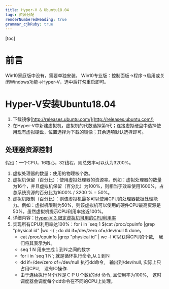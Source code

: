 ```yaml
---
title: Hyper-V & Ubuntu18.04
tags: 资源分配
renderNumberedHeading: true
grammar_cjkRuby: true
---
```


[toc]


# 前言
Win10家庭版中没有，需要单独安装。
Win10专业版：控制面板->程序->启用或关闭Windows功能->Hyper-V，选中后打勾重启即可。

# Hyper-V安装Ubuntu18.04
1. 下载镜像[http://releases.ubuntu.com/](http://releases.ubuntu.com/)
2. 在Hyper-V中新建虚拟机，虚拟机的代数选择第1代；连接虚拟硬盘中选择使用现有虚拟硬盘，位置选择为下载的镜像；其余选项默认选择即可。
## 处理器资源控制
假设：一个CPU，16核心，32线程，则总效率可以认为3200%。
1. 虚拟处理器的数量：使用的物理核个数。
2. 虚拟机保留（百分比）：使用虚拟处理器的资源率。例如：虚拟处理器的数量为16个，并且虚拟机保留（百分比）为100%，则相当于效率使用1600%，占总系统资源的百分比为1600% / 3200 % = 50%。
3. 虚拟机限制（百分比）：则该虚拟机最多可以使用CPU的处理器数据处理能力。例如：虚拟机限制为50%，则该虚拟机可以使用的硬件CPU最高资源是50%，虽然虚拟机提示CPU利用率接近100%。
4. 详细内容：[Hyper-V 3 限定虚拟机可用的CPU利用率](https://blog.51cto.com/wangshujiang/936269)
5. 实现所有CPU利用率达100%：for i in \`seq 1 $(cat /proc/cpuinfo |grep "physical id" |wc -l)\`; do dd if=/dev/zero of=/dev/null & done。
   - cat /proc/cpuinfo |grep "physical id" | wc -l 可以获得CPU的个数,　我们将其表示为N。
   - seq 1 N 用来生成１到Ｎ之间的数字
   - for i in \`seq 1 N\`; 就是循环执行命令,从１到Ｎ
   - dd if=/dev/zero of=/dev/null 执行dd命令,　输出到/dev/null, 实际上只占用CPU,　没有IO操作.
   - 由于连续执行Ｎ个(Ｎ是ＣＰＵ个数)的dd 命令, 且使用率为100%,　这时调度器会调度每个dd命令在不同的CPU上处理。

